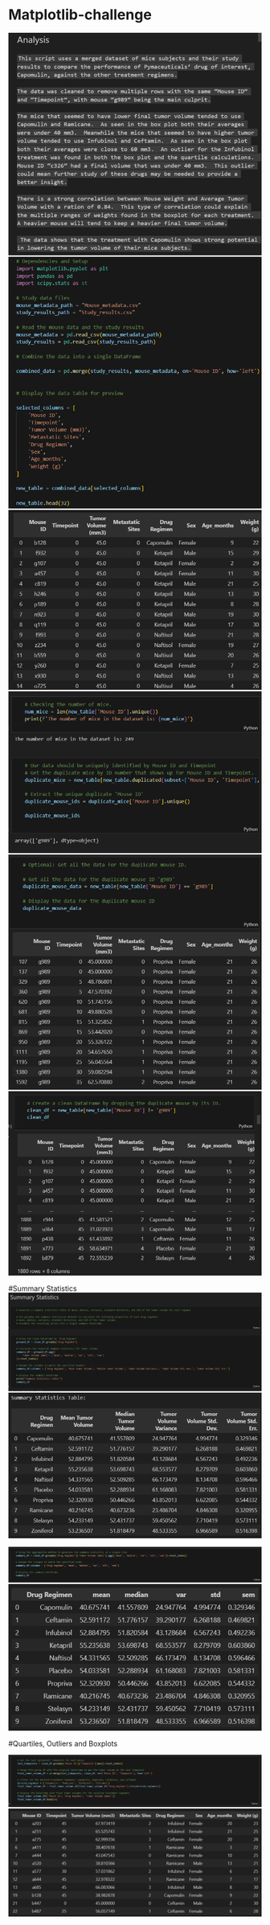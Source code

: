 # Matplotlib-challenge
![Alt text](image.png)
![](image-1.png)
![Alt text](image-2.png)
![Alt text](image-3.png)
![Alt text](image-4.png)
![Alt text](image-5.png)

#Summary Statistics
![Alt text](image-6.png)
![Alt text](image-7.png)


![Alt text](image-8.png)
![Alt text](image-9.png)

#Quartiles, Outliers and Boxplots

![Alt text](image-10.png)
![Alt text](image-11.png)
